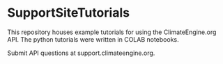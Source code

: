 # SupportSiteTutorials
This repository houses example tutorials for using the ClimateEngine.org API. The python tutorials were written in COLAB notebooks. 

Submit API questions at support.climateengine.org. 
